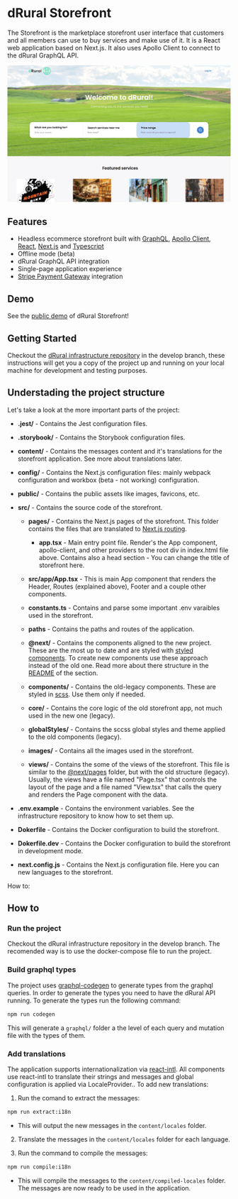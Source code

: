 # dRural Storefront

The Storefront is the marketplace storefront user interface that customers and all members can use to buy services and make use of it. It is a React web application based on Next.js. It also uses Apollo Client to connect to the dRural GraphQL API.

![Storefront welcome page](./public/storefront-welcome-page.png)

## Features

- Headless ecommerce storefront built with [GraphQL](https://graphql.org/), [Apollo Client](https://www.apollographql.com/client), [React](https://reactjs.org/), [Next.js](https://nextjs.org/) and [Typescript](https://www.typescriptlang.org/)
- Offline mode (beta)
- dRural GraphQL API integration
- Single-page application experience
- [Stripe Payment Gateway](https://stripe.com/es/payments) integration

## Demo

See the [public demo](https://drural-sandbox.eu/en/) of dRural Storefront!

## Getting Started

Checkout the [dRural infrastructure repository](https://github.com/Emergya/drural-marketplace-infraestructure/tree/develop) in the develop branch, these instructions will get you a copy of the project up and running on your local machine for development and testing purposes.

## Understading the project structure

Let's take a look at the more important parts of the project:

- **.jest/** - Contains the Jest configuration files.

- **.storybook/** - Contains the Storybook configuration files.

- **content/** - Contains the messages content and it's translations for the storefront application. See more about translations later.

- **config/** - Contains the Next.js configuration files: mainly webpack configuration and workbox (beta - not working) configuration.

- **public/** - Contains the public assets like images, favicons, etc.

- **src/** - Contains the source code of the storefront.

  - **pages/** - Contains the Next.js pages of the storefront. This folder contains the files that are translated to [Next.js routing](https://nextjs.org/docs/basic-features/pages).

    - **app.tsx** - Main entry point file. Render's the App component, apollo-client, and other providers to the root div in index.html file above. Contains also a head section - You can change the title of storefront here.

  - **src/app/App.tsx** - This is main App component that renders the Header, Routes (explained above), Footer and a couple other components.

  - **constants.ts** - Contains and parse some important .env varaibles used in the storefront.

  - **paths** - Contains the paths and routes of the application.

  - **@next/** - Contains the components aligned to the new project. These are the most up to date and are styled with [styled components](https://styled-components.com/). To create new components use these approach instead of the old one. Read more about there structure in the [README](./src/%40next/README.md) of the section.

  - **components/** - Contains the old-legacy components. These are styled in [scss](https://sass-lang.com/). Use them only if needed.

  - **core/** - Contains the core logic of the old storefront app, not much used in the new one (legacy).

  - **globalStyles/** - Contains the sccss global styles and theme applied to the old components (legacy).

  - **images/** - Contains all the images used in the storefront.

  - **views/** - Contains the some of the views of the storefront. This file is similar to the [@next/pages](./src/%40next/pages) folder, but with the old structure (legacy). Usually, the views have a file named "Page.tsx" that controls the layout of the page and a file named "View.tsx" that calls the query and renders the Page component with the data.

- **.env.example** - Contains the environment variables. See the infrastructure repository to know how to set them up.

- **Dokerfile** - Contains the Docker configuration to build the storefront.

- **Dokerfile.dev** - Contains the Docker configuration to build the storefront in development mode.

- **next.config.js** - Contains the Next.js configuration file. Here you can new languages to the storefront.

How to:

## How to

### Run the project

Checkout the dRural infrastructure repository in the develop branch. The recomended way is to use the docker-compose file to run the project.

### Build graphql types

The project uses [graphql-codegen](https://www.apollographql.com/tutorials/lift-off-part1/09-codegen) to generate types from the graphql queries. In order to generate the types you need to have the dRural API running. To generate the types run the following command:

```bash
npm run codegen
```

This will generate a `graphql/` folder a the level of each query and mutation file with the types of them.

### Add translations

The application supports internationalization via [react-intl](https://formatjs.io/docs/getting-started/installation/). All components use react-intl to translate their strings and messages and global configuration is applied via LocaleProvider.. To add new translations:

1. Run the comand to extract the messages:

```bash
npm run extract:i18n
```

- This will output the new messages in the `content/locales` folder.

2. Translate the messages in the `content/locales` folder for each language.

3. Run the command to compile the messages:

```bash
npm run compile:i18n
```

- This will compile the messages to the `content/compiled-locales` folder. The messages are now ready to be used in the application.
